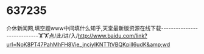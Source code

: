 # 637235
介休新闻网,填空题www中间填什么知乎,天堂最新版资源在线下载----------------------------🏋🏋点/此/进/入/http://www.baidu.com/link?url=NoK8PT47PahMhFH8Vie_jnciyIKNTTtVBQKpill6udK&amp;wd
